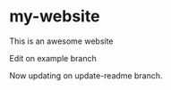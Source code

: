 # my-website

This is an awesome website

Edit on example branch 

Now updating on update-readme branch.
